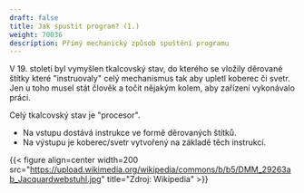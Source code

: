 ```yaml
---
draft: false
title: Jak spustit program? (1.)
weight: 70036
description: Přímý mechanický způsob spuštění programu
---
```


V 19. století byl vymyšlen tkalcovský stav, do kterého se vložily děrované štítky které "instruovaly" celý mechanismus tak aby upletl koberec či svetr. Jen u toho musel stát člověk a točit nějakým kolem, aby zařízení vykonávalo práci.

Celý tkalcovský stav je "procesor".

- Na vstupu dostává instrukce ve formě děrovaných štítků.
- Na výstupu je koberec/svetr vytvořený na základě těch instrukcí.


{{< figure align=center width=200 src="https://upload.wikimedia.org/wikipedia/commons/b/b5/DMM_29263ab_Jacquardwebstuhl.jpg" title="Zdroj: Wikipedia" >}}

